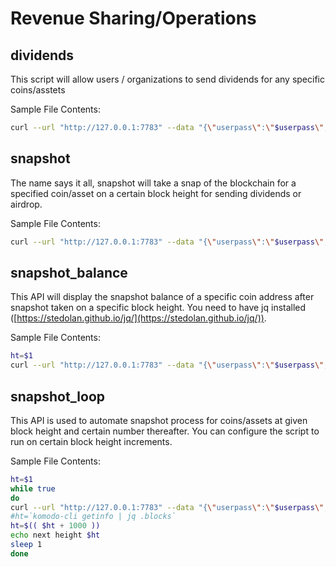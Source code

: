 # Revenue Sharing/Operations

## dividends

This script will allow users / organizations to send dividends for any specific coins/asstets

Sample File Contents:

```bash
curl --url "http://127.0.0.1:7783" --data "{\"userpass\":\"$userpass\",\"method\":\"dividends\",\"coin\":\"KMD\",\"height\":$1,\"prefix\":\"fiat/jumblr sendtoaddress\",\"suffix\":\"\",\"dividend\":50000,\"dust\":1}"
```

## snapshot

The name says it all, snapshot will take a snap of the blockchain for a specified coin/asset on a certain block height for sending dividends or airdrop.

Sample File Contents:

```bash
curl --url "http://127.0.0.1:7783" --data "{\"userpass\":\"$userpass\",\"method\":\"snapshot\",\"coin\":\"KMD\",\"height\":$1}"
```

## snapshot_balance

This API will display the snapshot balance of a specific coin address after snapshot taken on a specific block height. You need to have jq installed ([https://stedolan.github.io/jq/](https://stedolan.github.io/jq/)).

Sample File Contents:

```bash
ht=$1
curl --url "http://127.0.0.1:7783" --data "{\"userpass\":\"$userpass\",\"method\":\"snapshot_balance\",\"coin\":\"KMD\",\"height\":$ht,\"addresses\":[\"RSAzPFzgTZHNcxLNLdGyVPbjbMA8PRY7Ss\", \"RBgD5eMGwZppid4x7PTEC2Wg1AzvxbsQqB\"]}"
```

## snapshot_loop

This API is used to automate snapshot process for coins/assets at given block height and certain number thereafter. You can configure the script to run on certain block height increments.

Sample File Contents:

```bash
ht=$1
while true
do
curl --url "http://127.0.0.1:7783" --data "{\"userpass\":\"$userpass\",\"method\":\"snapshot\",\"coin\":\"KMD\",\"height\":$ht}"
#ht=`komodo-cli getinfo | jq .blocks`
ht=$(( $ht + 1000 ))
echo next height $ht
sleep 1
done
```
